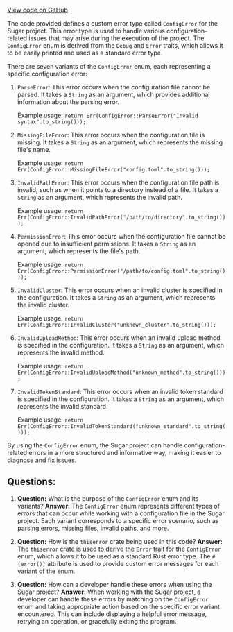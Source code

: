 [View code on GitHub](https://github.com/metaplex-foundation/sugar/src/config/errors.rs)

The code provided defines a custom error type called `ConfigError` for the Sugar project. This error type is used to handle various configuration-related issues that may arise during the execution of the project. The `ConfigError` enum is derived from the `Debug` and `Error` traits, which allows it to be easily printed and used as a standard error type.

There are seven variants of the `ConfigError` enum, each representing a specific configuration error:

1. `ParseError`: This error occurs when the configuration file cannot be parsed. It takes a `String` as an argument, which provides additional information about the parsing error.

   Example usage: `return Err(ConfigError::ParseError("Invalid syntax".to_string()));`

2. `MissingFileError`: This error occurs when the configuration file is missing. It takes a `String` as an argument, which represents the missing file's name.

   Example usage: `return Err(ConfigError::MissingFileError("config.toml".to_string()));`

3. `InvalidPathError`: This error occurs when the configuration file path is invalid, such as when it points to a directory instead of a file. It takes a `String` as an argument, which represents the invalid path.

   Example usage: `return Err(ConfigError::InvalidPathError("/path/to/directory".to_string()));`

4. `PermissionError`: This error occurs when the configuration file cannot be opened due to insufficient permissions. It takes a `String` as an argument, which represents the file's path.

   Example usage: `return Err(ConfigError::PermissionError("/path/to/config.toml".to_string()));`

5. `InvalidCluster`: This error occurs when an invalid cluster is specified in the configuration. It takes a `String` as an argument, which represents the invalid cluster.

   Example usage: `return Err(ConfigError::InvalidCluster("unknown_cluster".to_string()));`

6. `InvalidUploadMethod`: This error occurs when an invalid upload method is specified in the configuration. It takes a `String` as an argument, which represents the invalid method.

   Example usage: `return Err(ConfigError::InvalidUploadMethod("unknown_method".to_string()));`

7. `InvalidTokenStandard`: This error occurs when an invalid token standard is specified in the configuration. It takes a `String` as an argument, which represents the invalid standard.

   Example usage: `return Err(ConfigError::InvalidTokenStandard("unknown_standard".to_string()));`

By using the `ConfigError` enum, the Sugar project can handle configuration-related errors in a more structured and informative way, making it easier to diagnose and fix issues.
## Questions: 
 1. **Question:** What is the purpose of the `ConfigError` enum and its variants?
   **Answer:** The `ConfigError` enum represents different types of errors that can occur while working with a configuration file in the Sugar project. Each variant corresponds to a specific error scenario, such as parsing errors, missing files, invalid paths, and more.

2. **Question:** How is the `thiserror` crate being used in this code?
   **Answer:** The `thiserror` crate is used to derive the `Error` trait for the `ConfigError` enum, which allows it to be used as a standard Rust error type. The `#[error()]` attribute is used to provide custom error messages for each variant of the enum.

3. **Question:** How can a developer handle these errors when using the Sugar project?
   **Answer:** When working with the Sugar project, a developer can handle these errors by matching on the `ConfigError` enum and taking appropriate action based on the specific error variant encountered. This can include displaying a helpful error message, retrying an operation, or gracefully exiting the program.